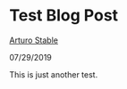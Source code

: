 # Test Blog Post

[Arturo Stable](https://github.com/artystable)

07/29/2019

This is just another test.
